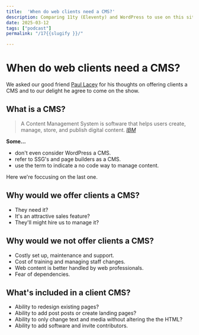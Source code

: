 ```yaml
---
title:  'When do web clients need a CMS?'
description: Comparing 11ty (Eleventy) and WordPress to use on this site as the content grows.
date: 2025-03-12
tags: ["podcast"]
permalink: "/17{{slugify }}/"

---
```


 # When do web clients need a CMS?

We asked our good friend [Paul Lacey](https://paullacey.digital/) for his thoughts on offering clients a CMS and to our delight he agree to come on the show.

## What is a CMS?

<blockquote>A Content Management System is software that helps users create, manage, store, and publish digital content.
<cite><a href="https://www.ibm.com/think/topics/content-management-system">IBM</a> </cite> </blockquote>

**Some...**

 - don't even consider WordPress a CMS.
 - refer to SSG's and page builders as a CMS.
 - use the term to indicate a no code way to manage content.

Here we're foccusing on the last one.


 ##  Why would we offer clients a CMS?

 - They need it?
 - It's an attractive sales feature?
 - They'll might hire us to manage it?

  ##  Why would we not offer clients a CMS?

  - Costly set up, maintenance and support.
  - Cost of training and managing staff changes. 
  - Web content is better handled by web professionals.
  - Fear of dependencies.
  

  ## What's included in a client CMS?

  - Ability to redesign existing pages?
  - Ability to add post posts or create landing pages?
  - Ability to only change text and media without altering the the HTML?
  - Ability to add software and invite contributors.

  